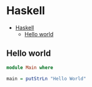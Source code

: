 # Haskell

<!--ts-->
* [Haskell](hasekll.md#haskell)
   * [Hello world](hasekll.md#hello-world)

<!-- Added by: runner, at: Wed Sep 22 11:25:56 UTC 2021 -->

<!--te-->

## Hello world
```haskell
module Main where

main = putStrLn "Hello World"
```
